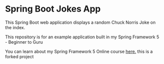 # Spring Boot Jokes App
This Spring Boot web application displays a random Chuck Norris Joke on the index. 

This repository is for an example application built in my Spring Framework 5 - Beginner to Guru

You can learn about my Spring Framework 5 Online course [here.](https://go.springframework.guru/spring-framework-5-online-course)
this is a forked project
